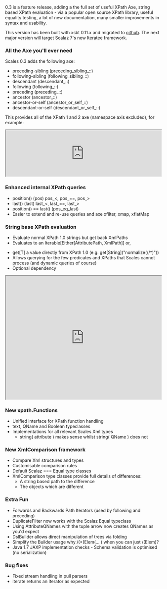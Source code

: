 
0.3 is a feature release, adding a the full set of useful XPath Axe, string based XPath evaluation - via a popular open source XPath library, useful equality testing, a lot of new documentation, many smaller improvements in syntax and usability.

This version has been built with xsbt 0.11.x and migrated to [github](https://github.com/chris-twiner/scalesXml).  The next major version will target Scalaz 7's new Iteratee framework.

### All the Axe you'll ever need

Scales 0.3 adds the following axe:

* preceding-sibling (preceding\_sibling\_::)
* following-sibling (following\_sibling\_::)
* descendant (descendant\_::)
* following (following\_::)
* preceding (preceding\_::)
* ancestor (ancestor\_::)
* ancestor-or-self (ancestor\_or\_self\_::)
* descendant-or-self (descendant\_or\_self\_::)

This provides all of the XPath 1 and 2 axe (namespace axis excluded), for example:

<iframe src="http://urlspoiler.co/gists?id=1553843&file=Axe.scala" width="100%">
</iframe>

### Enhanced internal XPath queries

* position() (pos)
        pos\_<, pos\_==, pos\_>
* last() (last)
        last\_<, last\_==, last\_>
* position() == last() (pos\_eq\_last)
* Easier to extend and re-use queries and axe
        xfilter, xmap, xflatMap

### String base XPath evaluation

* Evaluate normal XPath 1.0 strings but get back XmlPaths
* Evaluates to an Iterable[Either[AttributePath, XmlPath]] or,
+ get[T] a value directly from XPath 1.0 (e.g. get[String]\("normalize(//\*)")) 
+ Allows querying for the few predicates and XPaths that Scales cannot process (and dynamic queries of course)
+ Optional dependency

<iframe src="http://urlspoiler.co/gists?id=1553843&file=JaxenXPaths.scala" width="100%" height="400px">
</iframe>

### New xpath.Functions

* Unified interface for XPath function handling
* text, QName and Boolean typeclasses
* Implementations for all relevant Scales Xml types
    + string( attribute ) makes sense whilst string( QName ) does not

### New XmlComparison framework

* Compare Xml structures and types
* Customisable comparison rules
* Default Scalaz === Equal type classes
* XmlComparison type classes provide full details of differences:
    + A string based path to the difference
    + The objects which are different

### Extra Fun

* Forwards and Backwards Path Iterators (used by following and preceding)
* DuplicateFilter now works with the Scalaz Equal typeclass
* Using AttributeQNames with the tuple arrow now creates QNames as you'd expect 
* DslBuilder allows direct manipulation of trees via folding
* Simplify the Builder usage why /(<(Elem(... ) when you can just /(Elem)?
* Java 1.7 JAXP implementation checks - Schema validation is optimised (no serialization)

### Bug fixes

* Fixed stream handling in pull parsers
* iterate returns an Iterator as expected